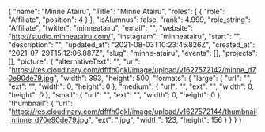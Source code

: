 {
 "name": "Minne Atairu",
 "Title": "Minne Atairu",
 "roles": [
  {
   "role": "Affiliate",
   "position": 4
  }
 ],
 "isAlumnus": false,
 "rank": 4.999,
 "role_string": "Affiliate",
 "twitter": "minneatairu",
 "email": "",
 "website": "http://studio.minneatairu.com/",
 "instagram": "minneatairu",
 "start": "",
 "description": "",
 "updated_at": "2021-08-03T10:23:45.826Z",
 "created_at": "2021-07-29T15:12:06.887Z",
 "slug": "minne-atairu",
 "events": [],
 "projects": [],
 "picture": {
  "alternativeText": "",
  "url": "https://res.cloudinary.com/dfffh0gkl/image/upload/v1627572142/minne_d70e90de79.jpg",
  "width": 393,
  "height": 500,
  "formats": {
   "large": {
    "url": "",
    "ext": "",
    "width": 0,
    "height": 0
   },
   "medium": {
    "url": "",
    "ext": "",
    "width": 0,
    "height": 0
   },
   "small": {
    "url": "",
    "ext": "",
    "width": 0,
    "height": 0
   },
   "thumbnail": {
    "url": "https://res.cloudinary.com/dfffh0gkl/image/upload/v1627572144/thumbnail_minne_d70e90de79.jpg",
    "ext": ".jpg",
    "width": 123,
    "height": 156
   }
  }
 }
}